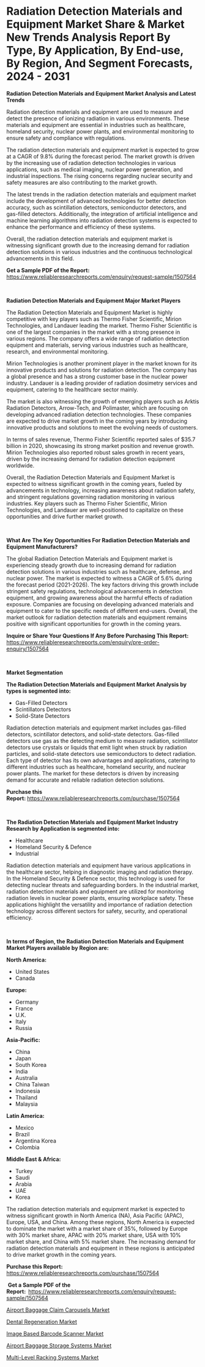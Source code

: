 <p><h1>Radiation Detection Materials and Equipment Market Share & Market New Trends Analysis Report By Type, By Application, By End-use, By Region, And Segment Forecasts, 2024 - 2031</h1></p><p><strong>Radiation Detection Materials and Equipment Market Analysis and Latest Trends</strong></p>
<p><p>Radiation detection materials and equipment are used to measure and detect the presence of ionizing radiation in various environments. These materials and equipment are essential in industries such as healthcare, homeland security, nuclear power plants, and environmental monitoring to ensure safety and compliance with regulations.</p><p>The radiation detection materials and equipment market is expected to grow at a CAGR of 9.8% during the forecast period. The market growth is driven by the increasing use of radiation detection technologies in various applications, such as medical imaging, nuclear power generation, and industrial inspections. The rising concerns regarding nuclear security and safety measures are also contributing to the market growth.</p><p>The latest trends in the radiation detection materials and equipment market include the development of advanced technologies for better detection accuracy, such as scintillation detectors, semiconductor detectors, and gas-filled detectors. Additionally, the integration of artificial intelligence and machine learning algorithms into radiation detection systems is expected to enhance the performance and efficiency of these systems.</p><p>Overall, the radiation detection materials and equipment market is witnessing significant growth due to the increasing demand for radiation detection solutions in various industries and the continuous technological advancements in this field.</p></p>
<p><strong>Get a Sample PDF of the Report:&nbsp;</strong> <a href="https://www.reliableresearchreports.com/enquiry/request-sample/1507564">https://www.reliableresearchreports.com/enquiry/request-sample/1507564</a></p>
<p>&nbsp;</p>
<p><strong>Radiation Detection Materials and Equipment Major Market Players</strong></p>
<p><p>The Radiation Detection Materials and Equipment Market is highly competitive with key players such as Thermo Fisher Scientific, Mirion Technologies, and Landauer leading the market. Thermo Fisher Scientific is one of the largest companies in the market with a strong presence in various regions. The company offers a wide range of radiation detection equipment and materials, serving various industries such as healthcare, research, and environmental monitoring.</p><p>Mirion Technologies is another prominent player in the market known for its innovative products and solutions for radiation detection. The company has a global presence and has a strong customer base in the nuclear power industry. Landauer is a leading provider of radiation dosimetry services and equipment, catering to the healthcare sector mainly.</p><p>The market is also witnessing the growth of emerging players such as Arktis Radiation Detectors, Arrow-Tech, and Polimaster, which are focusing on developing advanced radiation detection technologies. These companies are expected to drive market growth in the coming years by introducing innovative products and solutions to meet the evolving needs of customers.</p><p>In terms of sales revenue, Thermo Fisher Scientific reported sales of $35.7 billion in 2020, showcasing its strong market position and revenue growth. Mirion Technologies also reported robust sales growth in recent years, driven by the increasing demand for radiation detection equipment worldwide.</p><p>Overall, the Radiation Detection Materials and Equipment Market is expected to witness significant growth in the coming years, fueled by advancements in technology, increasing awareness about radiation safety, and stringent regulations governing radiation monitoring in various industries. Key players such as Thermo Fisher Scientific, Mirion Technologies, and Landauer are well-positioned to capitalize on these opportunities and drive further market growth.</p></p>
<p>&nbsp;</p>
<p><strong>What Are The Key Opportunities For Radiation Detection Materials and Equipment Manufacturers?</strong></p>
<p><p>The global Radiation Detection Materials and Equipment market is experiencing steady growth due to increasing demand for radiation detection solutions in various industries such as healthcare, defense, and nuclear power. The market is expected to witness a CAGR of 5.6% during the forecast period (2021-2026). The key factors driving this growth include stringent safety regulations, technological advancements in detection equipment, and growing awareness about the harmful effects of radiation exposure. Companies are focusing on developing advanced materials and equipment to cater to the specific needs of different end-users. Overall, the market outlook for radiation detection materials and equipment remains positive with significant opportunities for growth in the coming years.</p></p>
<p><strong>Inquire or Share Your Questions If Any Before Purchasing This Report:</strong> <a href="https://www.reliableresearchreports.com/enquiry/pre-order-enquiry/1507564">https://www.reliableresearchreports.com/enquiry/pre-order-enquiry/1507564</a></p>
<p>&nbsp;</p>
<p><strong>Market Segmentation</strong></p>
<p><strong>The Radiation Detection Materials and Equipment Market Analysis by types is segmented into:</strong></p>
<p><ul><li>Gas-Filled Detectors</li><li>Scintillators Detectors</li><li>Solid-State Detectors</li></ul></p>
<p><p>Radiation detection materials and equipment market includes gas-filled detectors, scintillator detectors, and solid-state detectors. Gas-filled detectors use gas as the detecting medium to measure radiation, scintillator detectors use crystals or liquids that emit light when struck by radiation particles, and solid-state detectors use semiconductors to detect radiation. Each type of detector has its own advantages and applications, catering to different industries such as healthcare, homeland security, and nuclear power plants. The market for these detectors is driven by increasing demand for accurate and reliable radiation detection solutions.</p></p>
<p><strong>Purchase this Report:&nbsp;</strong><a href="https://www.reliableresearchreports.com/purchase/1507564">https://www.reliableresearchreports.com/purchase/1507564</a></p>
<p>&nbsp;</p>
<p><strong>The Radiation Detection Materials and Equipment Market Industry Research by Application is segmented into:</strong></p>
<p><ul><li>Healthcare</li><li>Homeland Security & Defence</li><li>Industrial</li></ul></p>
<p><p>Radiation detection materials and equipment have various applications in the healthcare sector, helping in diagnostic imaging and radiation therapy. In the Homeland Security & Defence sector, this technology is used for detecting nuclear threats and safeguarding borders. In the industrial market, radiation detection materials and equipment are utilized for monitoring radiation levels in nuclear power plants, ensuring workplace safety. These applications highlight the versatility and importance of radiation detection technology across different sectors for safety, security, and operational efficiency.</p></p>
<p>&nbsp;</p>
<p><strong>In terms of Region, the Radiation Detection Materials and Equipment Market Players available by Region are:</strong></p>
<p>
    <p> <strong> North America: </strong>
        <ul>
            <li>United States</li>
            <li>Canada</li>
        </ul>
        </p> 
    <p> <strong> Europe: </strong>
        <ul>
            <li>Germany</li>
            <li>France</li>
            <li>U.K.</li>
            <li>Italy</li>
            <li>Russia</li>
        </ul>
        </p> 
    <p> <strong> Asia-Pacific: </strong>
        <ul>
            <li>China</li>
            <li>Japan</li>
            <li>South Korea</li>
            <li>India</li>
            <li>Australia</li>
            <li>China Taiwan</li>
            <li>Indonesia</li>
            <li>Thailand</li>
            <li>Malaysia</li>
        </ul>
        </p> 
    <p> <strong> Latin America: </strong>
        <ul>
            <li>Mexico</li>
            <li>Brazil</li>
            <li>Argentina Korea</li>
            <li>Colombia</li>
        </ul>
        </p> 
    <p> <strong> Middle East & Africa: </strong>
        <ul>
            <li>Turkey</li>
            <li>Saudi</li>
            <li>Arabia</li>
            <li>UAE</li>
            <li>Korea</li>
        </ul>
    </p>
    </p>
<p><p>The radiation detection materials and equipment market is expected to witness significant growth in North America (NA), Asia Pacific (APAC), Europe, USA, and China. Among these regions, North America is expected to dominate the market with a market share of 35%, followed by Europe with 30% market share, APAC with 20% market share, USA with 10% market share, and China with 5% market share. The increasing demand for radiation detection materials and equipment in these regions is anticipated to drive market growth in the coming years.</p></p>
<p><strong>Purchase this Report: </strong><a href="https://www.reliableresearchreports.com/purchase/1507564">https://www.reliableresearchreports.com/purchase/1507564</a></p>
<p>&nbsp;<strong>Get a Sample PDF of the Report:&nbsp;&nbsp;</strong><a href="https://www.reliableresearchreports.com/enquiry/request-sample/1507564">https://www.reliableresearchreports.com/enquiry/request-sample/1507564</a></p>
<p><strong></strong></p>
<p><p><a href="https://github.com/Hazelklievgspy6vdcsmu106w/Market-Research-Report-List-1/blob/main/airport-baggage-claim-carousels-market.md">Airport Baggage Claim Carousels Market</a></p><p><a href="https://medium.com/@jerryobrien756/dental-regeneration-market-insight-market-trends-growth-forecasted-from-2024-to-2031-405c2ea72bbd">Dental Regeneration Market</a></p><p><a href="https://issuu.com/reportprime-2/docs/image-based-barcode-scanner-market-size-2030.pptx">Image Based Barcode Scanner Market</a></p><p><a href="https://github.com/ChiragRp1/Market-Research-Report-List-3/blob/main/airport-baggage-storage-systems-market.md">Airport Baggage Storage Systems Market</a></p><p><a href="https://issuu.com/reportprime-2/docs/multi-level-racking-systems-market-size-2030.pptx">Multi-Level Racking Systems Market</a></p></p>